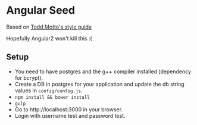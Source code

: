 # Angular Seed 

Based on [Todd Motto's style guide](https://github.com/toddmotto/angularjs-styleguide)

Hopefully Angular2 won't kill this :(

## Setup

+ You need to have postgres and the g++ compiler installed (dependency for bcrypt).
+ Create a DB in postgres for your application and update the db string values in `config/config.js`.
+ `npm install && bower install`
+ `gulp`
+ Go to http://localhost:3000 in your browser.
+ Login with username test and password test.
